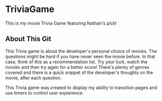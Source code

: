 # TriviaGame
This is my movie Trivia Game featuring Nathan's pick!

## About This Git
This Trivia game is about the developer's personal choice of movies. The questions might be hard if you have never seen the movie before. In that case, think of this as a recommendation list. Try your luck, watch the movies and then try again for a better score! There's plenty of genres covered and there is a quick snippet of the developer's thoughts on the movie, after each question.

This Trivia game was created to display my ability to transition pages and use timers to control user expierence.

